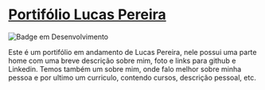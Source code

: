 # [Portifólio Lucas Pereira](https://lupesii.github.io/portifolio/index.html)
![Badge em Desenvolvimento](http://img.shields.io/static/v1?label=STATUS&message=EM%20DESENVOLVIMENTO&color=GREEN&style=for-the-badge)

Este é um portifólio em andamento de Lucas Pereira, nele possui uma parte home com uma breve descrição sobre mim, foto e links para github e Linkedin. Temos também um sobre mim, onde falo melhor sobre minha pessoa e por ultimo um curriculo, contendo cursos, descrição pessoal, etc.
